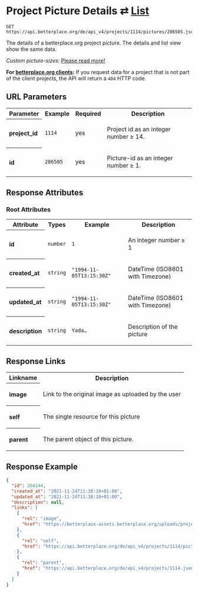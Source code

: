 
# Project Picture Details ⇄ [List](project_pictures_list.md)

```Cirru
GET https://api.betterplace.org/de/api_v4/projects/1114/pictures/286505.json
```

The details of a betterplace.org project picture.
The details and list view show the same data.

*Custom picture-sizes:* [Please read more!](project_picture_list.md)

**For [betterplace.org clients](../README.md#client-api):**
If you request data for a project that is not part of the client
projects, the API will return a `404` HTTP code.


## URL Parameters

<table>
  <tr>
    <th>Parameter</th>
    <th>Example</th>
    <th>Required</th>
    <th>Description</th>
  </tr>
  <tr>
    <th align="left">project_id</th>
    <td><code>1114</code></td>
    <td>yes</td>
<td>

Project id as an integer number ≥ 14.

</td>
  </tr>
  <tr>
    <th align="left">id</th>
    <td><code>286505</code></td>
    <td>yes</td>
<td>

Picture-id as an integer number ≥ 1.

</td>
  </tr>
</table>


## Response Attributes


### Root Attributes

  <table>
    <tr>
      <th>Attribute</th>
      <th>Types</th>
      <th>Example</th>
      <th>Description</th>
    </tr>
    <tr>
      <th align="left">id</th>
      <td><code>number</code></td>
      <td><code>1</code></td>
<td>

An integer number ≥ 1

</td>
    </tr>
    <tr>
      <th align="left">created_at</th>
      <td><code>string</code></td>
      <td><code>"1994-11-05T13:15:30Z"</code></td>
<td>

DateTime (ISO8601 with Timezone)

</td>
    </tr>
    <tr>
      <th align="left">updated_at</th>
      <td><code>string</code></td>
      <td><code>"1994-11-05T13:15:30Z"</code></td>
<td>

DateTime (ISO8601 with Timezone)

</td>
    </tr>
    <tr>
      <th align="left">description</th>
      <td><code>string</code></td>
      <td><code>Yada…</code></td>
<td>

Description of the picture

</td>
    </tr>
  </table>
</table>

## Response Links

<table>
  <tr>
    <th>Linkname</th>
    <th>Description</th>
  </tr>
    <tr>
<th align="left">

image

</th>
<td>

Link to the original image as uploaded by the user

</td>
    </tr>
    <tr>
<th align="left">

self

</th>
<td>

The single resource for this picture

</td>
    </tr>
    <tr>
<th align="left">

parent

</th>
<td>

The parent object of this picture.

</td>
    </tr>
</table>

## Response Example

```json
{
  "id": 266144,
  "created_at": "2021-11-24T11:38:20+01:00",
  "updated_at": "2021-11-24T11:38:20+01:00",
  "description": null,
  "links": [
    {
      "rel": "image",
      "href": "https://betterplace-assets.betterplace.org/uploads/project/image/000/001/114/266144/image.png"
    },
    {
      "rel": "self",
      "href": "https://api.betterplace.org/de/api_v4/projects/1114/pictures/266144.json"
    },
    {
      "rel": "parent",
      "href": "https://api.betterplace.org/de/api_v4/projects/1114.json"
    }
  ]
}
```

